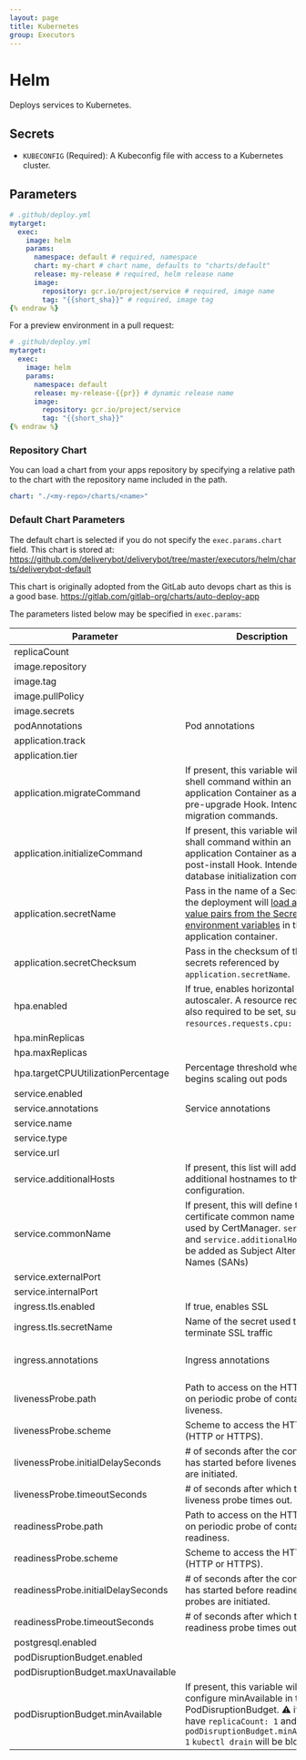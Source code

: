 ```yaml
---
layout: page
title: Kubernetes
group: Executors
---
```


# Helm

Deploys services to Kubernetes.

## Secrets

- `KUBECONFIG` (Required): A Kubeconfig file with access to a Kubernetes
  cluster.

## Parameters

```yaml {% raw %}
# .github/deploy.yml
mytarget:
  exec:
    image: helm
    params:
      namespace: default # required, namespace
      chart: my-chart # chart name, defaults to "charts/default"
      release: my-release # required, helm release name
      image:
        repository: gcr.io/project/service # required, image name
        tag: "{{short_sha}}" # required, image tag
{% endraw %}
```

For a preview environment in a pull request:

```yaml {% raw %}
# .github/deploy.yml
mytarget:
  exec:
    image: helm
    params:
      namespace: default
      release: my-release-{{pr}} # dynamic release name
      image:
        repository: gcr.io/project/service
        tag: "{{short_sha}}"
{% endraw %}
```

### Repository Chart

You can load a chart from your apps repository by specifying a relative path to
the  chart with the repository name included in the path.

```yaml
chart: "./<my-repo>/charts/<name>"
```

### Default Chart Parameters

The default chart is selected if you do not specify the `exec.params.chart`
field. This chart is stored at:
<https://github.com/deliverybot/deliverybot/tree/master/executors/helm/charts/deliverybot-default>

This chart is originally adopted from the GitLab auto devops chart as this is a
good base.
<https://gitlab.com/gitlab-org/charts/auto-deploy-app>

The parameters listed below may be specified in `exec.params`:

| Parameter                     | Description | Default                            |
| ---                           | ---         | ---                                |
| replicaCount                  |             | `1`                                |
| image.repository              |             | `""` |
| image.tag                     |             | `""`                           |
| image.pullPolicy              |             | `Always`                           |
| image.secrets                 |             | `[]`          |
| podAnnotations                | Pod annotations | `{}`                           |
| application.track             |             | `stable`                           |
| application.tier              |             | `web`                              |
| application.migrateCommand    | If present, this variable will run as a shell command within an application Container as a Helm pre-upgrade Hook. Intended to run migration commands. | `nil` |
| application.initializeCommand | If present, this variable will run as shall command within an application Container as a Helm post-install Hook. Intended to run database initialization commands. | `nil` |
| application.secretName        | Pass in the name of a Secret which the deployment will [load all key-value pairs from the Secret as environment variables](https://kubernetes.io/docs/tasks/configure-pod-container/configure-pod-configmap/#configure-all-key-value-pairs-in-a-configmap-as-container-environment-variables) in the application container. | `nil` |
| application.secretChecksum    | Pass in the checksum of the secrets referenced by `application.secretName`. | `nil` |
| hpa.enabled                   | If true, enables horizontal pod autoscaler. A resource request is also required to be set, such as `resources.requests.cpu: 200m`.| `false` |
| hpa.minReplicas               |             | `1`                                |
| hpa.maxReplicas               |             | `5`                                |
| hpa.targetCPUUtilizationPercentage | Percentage threshold when HPA begins scaling out pods | `80` |
| service.enabled               |             | `true`                             |
| service.annotations           | Service annotations | `{}`                       |
| service.name                  |             | `web`                              |
| service.type                  |             | `ClusterIP`                        |
| service.url                   |             | `http://my.host.com/`              |
| service.additionalHosts       | If present, this list will add additional hostnames to the server configuration. | `nil` |
| service.commonName            | If present, this will define the ssl certificate common name to be used by CertManager. `service.url` and `service.additionalHosts` will be added as Subject Alternative Names (SANs) | `nil` |
| service.externalPort          |             | `5000`                             |
| service.internalPort          |             | `5000`                             |
| ingress.tls.enabled           | If true, enables SSL | `true`                    |
| ingress.tls.secretName        | Name of the secret used to terminate SSL traffic | `""` |
| ingress.annotations           | Ingress annotations | `{kubernetes.io/tls-acme: "true", kubernetes.io/ingress.class: "nginx"}` |
| livenessProbe.path            | Path to access on the HTTP server on periodic probe of container liveness. | `/`                                |
| livenessProbe.scheme          | Scheme to access the HTTP server (HTTP or HTTPS). | `HTTP`                                |
| livenessProbe.initialDelaySeconds | # of seconds after the container has started before liveness probes are initiated. | `15`                               |
| livenessProbe.timeoutSeconds  | # of seconds after which the liveness probe times out. | `15`                               |
| readinessProbe.path           | Path to access on the HTTP server on periodic probe of container readiness. | `/`                                |
| readinessProbe.scheme         | Scheme to access the HTTP server (HTTP or HTTPS). | `HTTP`                                |
| readinessProbe.initialDelaySeconds | # of seconds after the container has started before readiness probes are initiated. | `5`                                |
| readinessProbe.timeoutSeconds | # of seconds after which the readiness probe times out. | `3`                                |
| postgresql.enabled            |             | `true`                             |
| podDisruptionBudget.enabled   |             | `false`                            |
| podDisruptionBudget.maxUnavailable |             | `1`                            |
| podDisruptionBudget.minAvailable | If present, this variable will configure minAvailable in the PodDisruptionBudget. :warning: if you have `replicaCount: 1` and `podDisruptionBudget.minAvailable: 1` `kubectl drain` will be blocked.              | `nil`                            |

